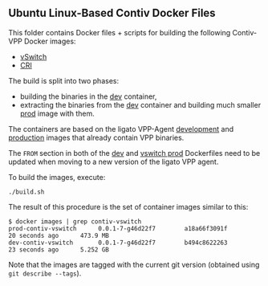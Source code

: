 ## Ubuntu Linux-Based Contiv Docker Files

This folder contains Docker files + scripts for building the following
Contiv-VPP Docker images:

 - [vSwitch](https://hub.docker.com/r/contivvpp/vswitch/)
 - [CRI](https://hub.docker.com/r/contivvpp/cri/)

The build is split into two phases:
 - building the binaries in the [dev](dev) container,
 - extracting the binaries from the [dev](dev) container and building
 much smaller [prod](prod) image with them.

The containers are based on the ligato VPP-Agent
[development](https://hub.docker.com/r/ligato/dev-vpp-agent/) and
[production](https://hub.docker.com/r/ligato/vpp-agent/) images that
already contain VPP binaries.

The `FROM` section in both of the [dev](dev/Dockerfile) and [vswitch prod](prod/vswitch/Dockerfile)
Dockerfiles need to be updated when moving to a new version of the ligato VPP agent.

To build the images, execute:
```
./build.sh
```

The result of this procedure is the set of container images similar to this:
```
$ docker images | grep contiv-vswitch
prod-contiv-vswitch      0.0.1-7-g46d22f7        a18a66f3091f        20 seconds ago      473.9 MB
dev-contiv-vswitch       0.0.1-7-g46d22f7        b494c8622263        23 seconds ago      5.252 GB
```

Note that the images are tagged with the current git version (obtained using `git describe --tags`).